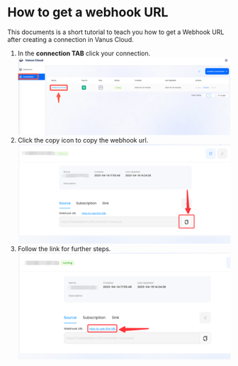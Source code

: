 # How to get a webhook URL

This documents is a short tutorial to teach you how to get a Webhook URL after creating a connection in Vanus Cloud.

1. In the **connection TAB** click your connection.
![img.png](images/get-webhook-url/img.png)
2. Click the copy icon to copy the webhook url.
![img_1.png](images/get-webhook-url/img_1.png)
3. Follow the link for further steps. 
![img_2.png](images/get-webhook-url/img_2.png)

